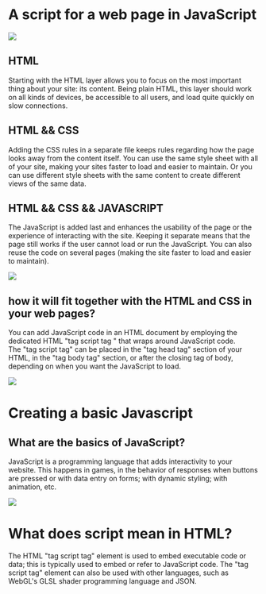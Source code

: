  
# A script for a web page in JavaScript
<img src="https://skywell.software/wp-content/uploads/2019/01/javascript-vs-html-vs-css-1024x683.jpg">

## HTML 
Starting with the HTML layer
allows you to focus on the most
important thing about your site:
its content.
Being plain HTML, this layer
should work on all kinds of
devices, be accessible to all
users, and load quite quickly on
slow connections. 

## HTML && CSS
Adding the CSS rules in a
separate file keeps rules
regarding how the page looks
away from the content itself.
You can use the same style sheet
with all of your site, making your
sites faster to load and easier
to maintain. Or you can use
different style sheets with the
same content to create different
views of the same data. 

## HTML && CSS && JAVASCRIPT
The JavaScript is added last
and enhances the usability of
the page or the experience of
interacting with the site.
Keeping it separate means
that the page still works if the
user cannot load or run the
JavaScript. You can also reuse
the code on several pages
(making the site faster to load
and easier to maintain). 



<img src=" https://www.edureka.co/blog/wp-content/uploads/2019/07/Dynamic-Web-Pages-in-Java.jpg"/>

  ##  how it will fit together with the HTML and CSS in your web pages?
  You can add JavaScript code in an HTML document by employing the dedicated HTML "tag script tag " that wraps around JavaScript code.    
  The "tag script tag" can be placed in the "tag head tag" section of your HTML, in the "tag body tag" section, or after the closing tag of body, depending on when you want the JavaScript to load.


<img src="https://www.besanttechnologies.com/wp-content/uploads/2019/05/java-basic-programs.jpg">

# Creating a basic Javascript 

  ## What are the basics of JavaScript?
  JavaScript is a programming language that adds interactivity to your website. This happens in games, in the behavior of responses when buttons are pressed or with data entry on forms; with dynamic styling; with animation, etc.

<img src="https://res.cloudinary.com/practicaldev/image/fetch/s--cYqx8Qee--/c_imagga_scale,f_auto,fl_progressive,h_900,q_auto,w_1600/https://dev-to-uploads.s3.amazonaws.com/i/yauqz52pci858liuhvzm.png">

# What does script mean in HTML?
 The HTML "tag script tag" element is used to embed executable code or data; this is typically used to embed or refer to JavaScript code. The "tag script tag" element can also be used with other languages, such as WebGL's GLSL shader programming language and JSON.
 




